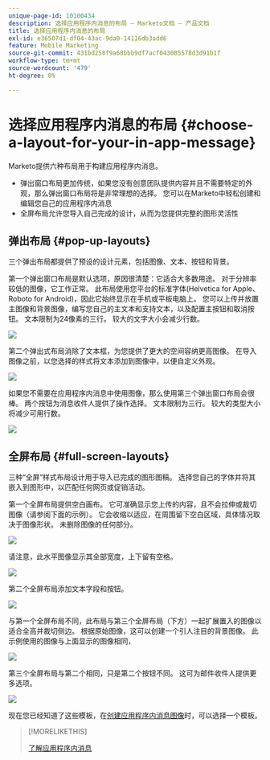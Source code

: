 ```yaml
---
unique-page-id: 10100434
description: 选择应用程序内消息的布局 — Marketo文档 — 产品文档
title: 选择应用程序内消息的布局
exl-id: e36507d1-df04-43ac-9da0-14116db3add6
feature: Mobile Marketing
source-git-commit: 431bd258f9a68bbb9df7acf043085578d3d91b1f
workflow-type: tm+mt
source-wordcount: '479'
ht-degree: 0%

---
```


# 选择应用程序内消息的布局 {#choose-a-layout-for-your-in-app-message}

Marketo提供六种布局用于构建应用程序内消息。

* 弹出窗口布局更加传统，如果您没有创意团队提供内容并且不需要特定的外观，那么弹出窗口布局将是非常理想的选择。 您可以在Marketo中轻松创建和编辑您自己的应用程序内消息
* 全屏布局允许您导入自己完成的设计，从而为您提供完整的图形灵活性

## 弹出布局 {#pop-up-layouts}

三个弹出布局都提供了预设的设计元素，包括图像、文本、按钮和背景。

第一个弹出窗口布局是默认选项，原因很清楚：它适合大多数用途。 对于分辨率较低的图像，它工作正常。 此布局使用您平台的标准字体(Helvetica for Apple、Roboto for Android)，因此它始终显示在手机或平板电脑上。 您可以上传并放置主图像和背景图像，编写您自己的主文本和支持文本，以及配置主按钮和取消按钮。 文本限制为24像素的三行。 较大的文字大小会减少行数。

![](assets/image2016-5-9-13-3a3-3a48.png)

第二个弹出式布局消除了文本框，为您提供了更大的空间容纳更高图像。 在导入图像之前，以您选择的样式将文本添加到图像中，以便自定义外观。

![](assets/image2016-5-9-13-3a4-3a43.png)

如果您不需要在应用程序内消息中使用图像，那么使用第三个弹出窗口布局会很棒。 两个按钮为消息收件人提供了操作选择。 文本限制为三行。 较大的类型大小将减少可用行数。

![](assets/image2016-5-9-13-3a7-3a33.png)

## 全屏布局 {#full-screen-layouts}

三种“全屏”样式布局设计用于导入已完成的图形图稿。 选择您自己的字体并将其嵌入到图形中，以匹配任何网页或促销活动。

第一个全屏布局提供空白画布。 它可准确显示您上传的内容，且不会拉伸或裁切图像（请参阅下面的示例）。 它会收缩以适应，在周围留下空白区域，具体情况取决于图像形状。 未删除图像的任何部分。

![](assets/image2016-5-9-13-3a9-3a26.png)

请注意，此水平图像显示其全部宽度，上下留有空格。

![](assets/image2016-5-9-13-3a29-3a46.png)

第二个全屏布局添加文本字段和按钮。

![](assets/image2016-5-9-13-3a10-3a27.png)

与第一个全屏布局不同，此布局与第三个全屏布局（下方）一起扩展置入的图像以适合全高并裁切侧边。 根据原始图像，这可以创建一个引人注目的背景图像。 此示例使用的图像与上面显示的图像相同，

![](assets/image2016-5-9-14-3a0-3a36.png)

第三个全屏布局与第二个相同，只是第二个按钮不同。 这可为邮件收件人提供更多选项。

![](assets/image2016-5-9-13-3a11-3a35.png)

现在您已经知道了这些模板，在[创建应用程序内消息图像](/help/marketo/product-docs/mobile-marketing/in-app-messages/creating-in-app-messages/add-in-app-message-images.md)时，可以选择一个模板。

>[!MORELIKETHIS]
>
>[了解应用程序内消息](/help/marketo/product-docs/mobile-marketing/in-app-messages/understanding-in-app-messages.md)
